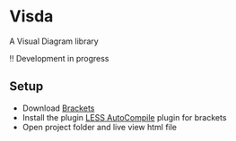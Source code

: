 Visda
=====

A Visual Diagram library

:bangbang: Development in progress

## Setup
- Download [Brackets](http://brackets.io)
- Install the plugin [LESS AutoCompile](https://github.com/jdiehl/brackets-less-autocompile) plugin for brackets
- Open project folder and live view html file